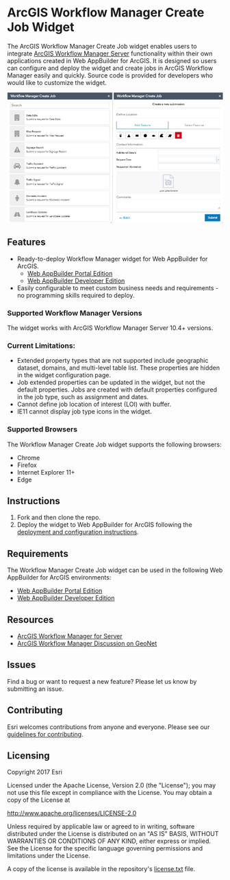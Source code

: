 # ArcGIS Workflow Manager Create Job Widget

The ArcGIS Workflow Manager Create Job widget enables users to integrate [ArcGIS Workflow Manager Server](http://server.arcgis.com/en/workflow-manager) functionality within 
their own applications created in Web AppBuilder for ArcGIS. It is designed so users can configure 
and deploy the widget and create jobs in ArcGIS Workflow Manager easily and quickly. Source code is provided for 
developers who would like to customize the widget.

![App](create-job-widget.png)

## Features
* Ready-to-deploy Workflow Manager widget for Web AppBuilder for ArcGIS.
  * [Web AppBuilder Portal Edition](http://server.arcgis.com/en/portal/latest/use/welcome.htm)
  * [Web AppBuilder Developer Edition](https://developers.arcgis.com/web-appbuilder/)
* Easily configurable to meet custom business needs and requirements - no programming skills required to deploy.

### Supported Workflow Manager Versions
The widget works with ArcGIS Workflow Manager Server 10.4+ versions.

### Current Limitations:

* Extended property types that are not supported include geographic dataset, domains, and multi-level table list. These properties are hidden in the widget configuration page.
* Job extended properties can be updated in the widget, but not the default properties.  Jobs are created with default properties configured in the job type, such as assignment and dates.  
* Cannot define job location of interest (LOI) with buffer.
* IE11 cannot display job type icons in the widget.
 
### Supported Browsers

The Workflow Manager Create Job widget supports the following browsers:
* Chrome
* Firefox
* Internet Explorer 11+
* Edge

## Instructions

1. Fork and then clone the repo. 
2. Deploy the widget to Web AppBuilder for ArcGIS following the 
[deployment and configuration instructions](README_CONFIG.md).

## Requirements

The Workflow Manager Create Job widget can be used in the following Web AppBuilder for ArcGIS environments:
* [Web AppBuilder Portal Edition](http://server.arcgis.com/en/portal/latest/use/welcome.htm)
* [Web AppBuilder Developer Edition](https://developers.arcgis.com/web-appbuilder/)

## Resources

* [ArcGIS Workflow Manager for Server](https://server.arcgis.com/en/workflow-manager)
* [ArcGIS Workflow Manager Discussion on GeoNet](https://geonet.esri.com/community/gis/solutions/workflow-manager)

## Issues

Find a bug or want to request a new feature?  Please let us know by submitting an issue.

## Contributing

Esri welcomes contributions from anyone and everyone. Please see our [guidelines for contributing](https://github.com/esri/contributing).

## Licensing
Copyright 2017 Esri

Licensed under the Apache License, Version 2.0 (the "License");
you may not use this file except in compliance with the License.
You may obtain a copy of the License at

   http://www.apache.org/licenses/LICENSE-2.0

Unless required by applicable law or agreed to in writing, software
distributed under the License is distributed on an "AS IS" BASIS,
WITHOUT WARRANTIES OR CONDITIONS OF ANY KIND, either express or implied.
See the License for the specific language governing permissions and
limitations under the License.

A copy of the license is available in the repository's [license.txt]( https://raw.github.com/Esri/quickstart-map-js/master/license.txt) file.
